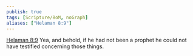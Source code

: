 ```yaml
---
publish: true
tags: [Scripture/BoM, noGraph]
aliases: ["Helaman 8:9"]
---
```

[Helaman 8:9](https://churchofjesuschrist.org/study/scriptures/bofm/hel/8?lang=eng&id=p9#p9) Yea, and behold, if he had not been a prophet he could not have testified concerning those things.
